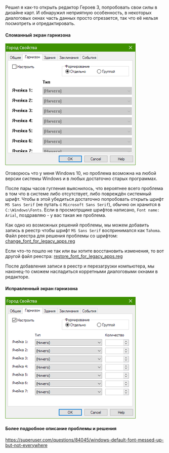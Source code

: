 Решил я как-то открыть редактор Героев 3, попробовать свои силы в дизайне карт. И обнаружил неприятную особенность, в некоторых диалоговых окнах часть данных просто отрезается, так что её нельзя посмотреть и отредактировать.

#### Сломанный экран гарнизона  
![Garrison Broken](/assets/images/blog/2023-02-14-heroes-3-map-editor/GarrisonBroken.png)

 Оговорюсь что у меня Windows 10, но проблема возможна на любой версии системы Windows и в любых достаточно старых программах.

После пары часов гугления выяснилось, что вероятнее всего проблема в том что в системе либо отсутствует, либо повреждён системный шрифт. Чтобы в этой убедиться достаточно попробовать открыть шрифт `MS Sans Serif` (не путать с `Microsoft Sans Serif`), обычно он хранится в `C:\Windows\Fonts`. Если в просмотрщике шрифтов написано, `Font name: Arial`, поздравляю - у вас такая же проблема.

Как одно из возможных решений проблемы, мы можем добавить запись в реестр чтобы шрифт `MS Sans Serif` воспринимался как `Tahoma`. Файл реестра для решения проблемы со шрифтом:
[change_font_for_legacy_apps.reg](/assets/files/blog/2023-02-14-heroes-3-map-editor/change_font_for_legacy_apps.reg)

Если что-то пошло не так или вы хотите восстановить изменения, то вот другой файл реестра:
[restore_font_for_legacy_apps.reg](/assets/files/blog/2023-02-14-heroes-3-map-editor/restore_font_for_legacy_apps.reg)

После добавления записи в реестр и перезагрузки компьютера, мы наконец-то сможем насладиться корретными диалоговыми окнами в редакторе.

#### Исправленный экран гарнизона  
![Garrison Fixed](/assets/images/blog/2023-02-14-heroes-3-map-editor/GarrisonFixed.png)


#### Более подробное описание проблемы и решения
https://superuser.com/questions/84045/windows-default-font-messed-up-but-not-everywhere